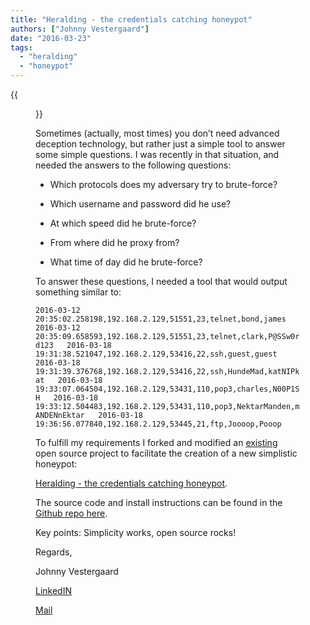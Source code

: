 ```yaml
---
title: "Heralding - the credentials catching honeypot"
authors: ["Johnny Vestergaard"]
date: "2016-03-23"
tags: 
  - "heralding"
  - "honeypot"
---
```

{{<figure src="images/banner.png" alt="Banner" width="50%">}}

Sometimes (actually, most times) you don’t need advanced deception technology, but rather just a simple tool to answer some simple questions. I was recently in that situation, and needed the answers to the following questions:

  

  
- Which protocols does my adversary try to brute-force?
  
- Which username and password did he use?
  
- At which speed did he brute-force?
  
- From where did he proxy from?
  
- What time of day did he brute-force?
  

  

To answer these questions, I needed a tool that would output something similar to:  
  
`2016-03-12 20:35:02.258198,192.168.2.129,51551,23,telnet,bond,james  
2016-03-12 20:35:09.658593,192.168.2.129,51551,23,telnet,clark,P@SSw0rd123  
2016-03-18 19:31:38.521047,192.168.2.129,53416,22,ssh,guest,guest  
2016-03-18 19:31:39.376768,192.168.2.129,53416,22,ssh,HundeMad,katNIPkat  
2016-03-18 19:33:07.064504,192.168.2.129,53431,110,pop3,charles,N00P1SH  
2016-03-18 19:33:12.504483,192.168.2.129,53431,110,pop3,NektarManden,mANDENnEktar  
2016-03-18 19:36:56.077840,192.168.2.129,53445,21,ftp,Joooop,Pooop  
`

  

  

To fulfill my requirements I forked and modified an [existing](http://www.beeswarm-ids.org) open source project to facilitate the creation of a new simplistic honeypot: 

  

  
[Heralding - the credentials catching honeypot](https://github.com/johnnykv/heralding).  
  
The source code and install instructions can be found in the [Github repo here](https://github.com/johnnykv/heralding).  
  
Key points: Simplicity works, open source rocks!

  

  

Regards,

  

Johnny Vestergaard

  

[LinkedIN](https://www.linkedin.com/in/johnnykv)

  

[Mail](mailto:jkv@unixcluster.dk)
